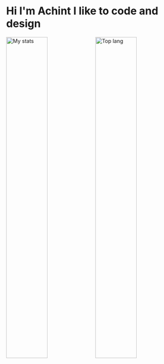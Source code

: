 # Hi I'm Achint I like to code and design
<img alt="My stats" align="left" width="47%" src="https://github-readme-stats.vercel.app/api?username=Achintxv"/>
<img alt="Top lang" align="left" width="47%" src="https://github-readme-stats.vercel.app/api/top-langs/?username=Achintxv"/>


<!--
**Achintxv/Achintxv** is a ✨ _special_ ✨ repository because its `README.md` (this file) appears on your GitHub profile.

Here are some ideas to get you started:

- 🔭 I’m currently working on ...
- 🌱 I’m currently learning ...
- 👯 I’m looking to collaborate on ...
- 🤔 I’m looking for help with ...
- 💬 Ask me about ...
- 📫 How to reach me: ...
- 😄 Pronouns: ...
- ⚡ Fun fact: ...
-->
